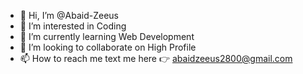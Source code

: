- 👋 Hi, I’m @Abaid-Zeeus
- 👀 I’m interested in Coding
- 🌱 I’m currently learning Web Development
- 💞️ I’m looking to collaborate on High Profile
- 📫 How to reach me text me here 👉 abaidzeeus2800@gmail.com

<!---
Abaid-Zeeus/Abaid-Zeeus is a ✨ special ✨ repository because its `README.md` (this file) appears on your GitHub profile.
You can click the Preview link to take a look at your changes.
--->
